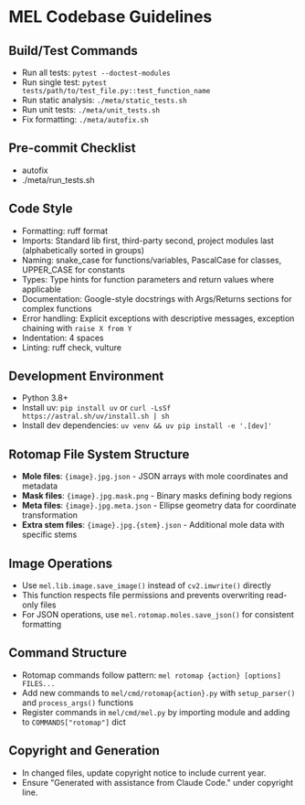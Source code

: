 # MEL Codebase Guidelines

## Build/Test Commands
- Run all tests: `pytest --doctest-modules`
- Run single test: `pytest tests/path/to/test_file.py::test_function_name`
- Run static analysis: `./meta/static_tests.sh`
- Run unit tests: `./meta/unit_tests.sh`
- Fix formatting: `./meta/autofix.sh`

## Pre-commit Checklist
- autofix
- ./meta/run_tests.sh

## Code Style
- Formatting: ruff format
- Imports: Standard lib first, third-party second, project modules last (alphabetically sorted in groups)
- Naming: snake_case for functions/variables, PascalCase for classes, UPPER_CASE for constants
- Types: Type hints for function parameters and return values where applicable
- Documentation: Google-style docstrings with Args/Returns sections for complex functions
- Error handling: Explicit exceptions with descriptive messages, exception chaining with `raise X from Y`
- Indentation: 4 spaces
- Linting: ruff check, vulture

## Development Environment
- Python 3.8+
- Install uv: `pip install uv` or `curl -LsSf https://astral.sh/uv/install.sh | sh`
- Install dev dependencies: `uv venv && uv pip install -e '.[dev]'`

## Rotomap File System Structure
- **Mole files**: `{image}.jpg.json` - JSON arrays with mole coordinates and metadata
- **Mask files**: `{image}.jpg.mask.png` - Binary masks defining body regions
- **Meta files**: `{image}.jpg.meta.json` - Ellipse geometry data for coordinate transformation
- **Extra stem files**: `{image}.jpg.{stem}.json` - Additional mole data with specific stems

## Image Operations
- Use `mel.lib.image.save_image()` instead of `cv2.imwrite()` directly
- This function respects file permissions and prevents overwriting read-only files
- For JSON operations, use `mel.rotomap.moles.save_json()` for consistent formatting

## Command Structure
- Rotomap commands follow pattern: `mel rotomap {action} [options] FILES...`
- Add new commands to `mel/cmd/rotomap{action}.py` with `setup_parser()` and `process_args()` functions
- Register commands in `mel/cmd/mel.py` by importing module and adding to `COMMANDS["rotomap"]` dict

## Copyright and Generation
- In changed files, update copyright notice to include current year.
- Ensure "Generated with assistance from Claude Code." under copyright line.